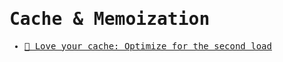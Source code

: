 <samp>

# Cache & Memoization

- [🎥 Love your cache: Optimize for the second load](https://www.youtube.com/watch?v=tprJYFkv4LU&ab_channel=GoogleChromeDevelopers)

</samp>
